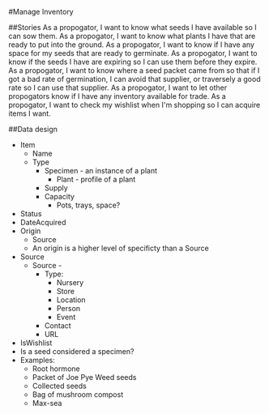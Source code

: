 #Manage Inventory

##Stories
As a propogator, I want to know what seeds I have available so I can sow them.
As a propogator, I want to know what plants I have that are ready to put into the ground.
As a propogator, I want to know if I have any space for my seeds that are ready to germinate.
As a propogator, I want to know if the seeds I have are expiring so I can use them before they expire.
As a propogator, I want to know where a seed packet came from so that if I got a bad rate of germination, I can avoid that supplier, or traversely a good rate so I can use that supplier.
As a propogator, I want to let other propogators know if I have any inventory available for trade.
As a propogator, I want to check my wishlist when I'm shopping so I can acquire items I want.

##Data design
- Item
  - Name
  - Type
    - Specimen - an instance of a plant
      - Plant - profile of a plant
    - Supply
    - Capacity
      - Pots, trays, space?
 - Status
 - DateAcquired
 - Origin
   - Source
   - An origin is a higher level of specificty than a Source
 - Source
   - Source - 
     - Type:
       - Nursery
       - Store
       - Location
       - Person
       - Event
     - Contact
     - URL
 - IsWishlist
 - Is a seed considered a specimen?
- Examples:
  - Root hormone
  - Packet of Joe Pye Weed seeds
  - Collected seeds
  - Bag of mushroom compost
  - Max-sea
